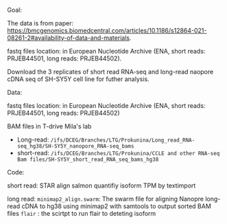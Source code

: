 Goal:

The data is from paper: https://bmcgenomics.biomedcentral.com/articles/10.1186/s12864-021-08261-2#availability-of-data-and-materials.

fastq files location: in European Nucleotide Archive (ENA, short reads: PRJEB44501, long reads: PRJEB44502).

Download the 3 replicates of short read RNA-seq and long-read naopore cDNA seq of SH-SY5Y cell line for futher analysis.

Data:

fastq files location: in European Nucleotide Archive (ENA, short reads: PRJEB44501, long reads: PRJEB44502)

BAM files in T-drive Mila's lab
  - Long-read: `/ifs/DCEG/Branches/LTG/Prokunina/Long_read_RNA-seq_hg38/SH-SY5Y_nanopore_RNA-seq_bams`
  - short-read: `/ifs/DCEG/Branches/LTG/Prokunina/CCLE and other RNA-seq Bam files/SH-SY5Y_short_read_RNA_seq_bams_hg38`


Code:

short read:
  STAR align 
  salmon quantifiy isoform TPM by textimport

long read:
  `minimap2_align.swarm`: The swarm file for aligning Nanopre long-read cDNA to hg38 using minimap2 with samtools to output sorted BAM files
  `flair` :  the scirtpt to run flair to deteting isoform  
